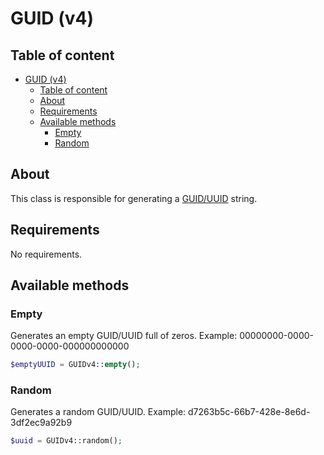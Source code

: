# GUID (v4)

## Table of content

- [GUID (v4)](#guid-v4)
  - [Table of content](#table-of-content)
  - [About](#about)
  - [Requirements](#requirements)
  - [Available methods](#available-methods)
    - [Empty](#empty)
    - [Random](#random)

## About

This class is responsible for generating a [GUID/UUID](https://en.wikipedia.org/wiki/Universally_unique_identifier) string.

## Requirements

No requirements.

## Available methods

### Empty

Generates an empty GUID/UUID full of zeros. Example: 00000000-0000-0000-0000-000000000000

```php
$emptyUUID = GUIDv4::empty();
```

### Random

Generates a random GUID/UUID. Example: d7263b5c-66b7-428e-8e6d-3df2ec9a92b9

```php
$uuid = GUIDv4::random();
```
